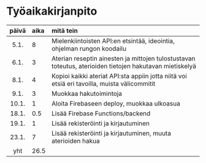 # Työaikakirjanpito

| päivä | aika | mitä tein  |
| :----:|:-----| :-----|
| 5.1.  | 8    | Mielenkiintoisten API:en etsintää, ideointia, ohjelman rungon koodailu |
| 6.1.  | 3    | Aterian reseptin ainesten ja mittojen tulostustavan toteutus, aterioiden tietojen hakutavan mietiskelyä |
| 8.1.  | 4    | Kopioi kaikki ateriat API:sta appiin jotta niitä voi etsiä eri tavoilla, muista välicommitit |
| 9.1.  | 3    | Muokkaa hakutoimintoja |
| 10.1. | 1    | Aloita Firebaseen deploy, muokkaa ulkoasua |
| 18.1. | 0.5  | Lisää Firebase Functions/backend |
| 19.1. | 1    | Lisää rekisteröinti ja kirjautuminen |
| 23.1. | 7    | Lisää rekisteröinti ja kirjautuminen, muuta aterioiden hakua |
| yht   | 26.5 | | 